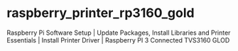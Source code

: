 # raspberry_printer_rp3160_gold
Raspberry Pi Software Setup | Update Packages, Install Libraries and Printer Essentials | Install Printer Driver | Raspberry PI 3 Connected TVS3160 GLOD
